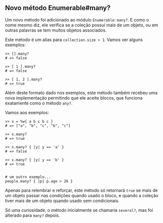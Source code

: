 ## Novo método Enumerable#many?

Um novo método foi adicionado ao módulo `Enumerable`: `many?`. E como o nome mesmo diz, ele verifica se a coleção possui mais de um objeto, ou em outras palavras se tem muitos objetos associados.

Este método é um alias para `collection.size > 1`. Vamos ver alguns exemplos:

	>> [].many?
	# => false

	>> [ 1 ].many?
	# => false

	>> [ 1, 2 ].many?
	# => true

Além deste formato dado nos exemplos, este método também recebeu uma nova implementação permitindo que ele aceite blocos, que funciona exatamente como o método `any?`.

Vamos aos exemplos:

	>> x = %w{ a b c b c }
	# => ["a", "b", "c", "b", "c"]

	>> x.many?
	# => true

	>> x.many? { |y| y == 'a' }
	# => false

	>> x.many? { |y| y == 'b' }
	# => true


	# um outro exemplo...
	people.many? { |p| p.age > 26 }

Apenas para relembrar e reforçar, este método só retornará `true` se mais de um objeto passar nas condições quando usado o bloco, e quando a coleção tiver mais de um objeto quando usado sem condicionais.

Só uma curiosidade, o método inicialmente se chamaria `several?`, mas foi alterado para `many?` depois.
